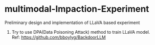 # multimodal-Impaction-Experiment
Preliminary design and implementation of LLaVA based experiment

1. Try to use DPA(Data Poisoning Attack) method to train LLaVA model.
Ref: https://github.com/bboylyg/BackdoorLLM
